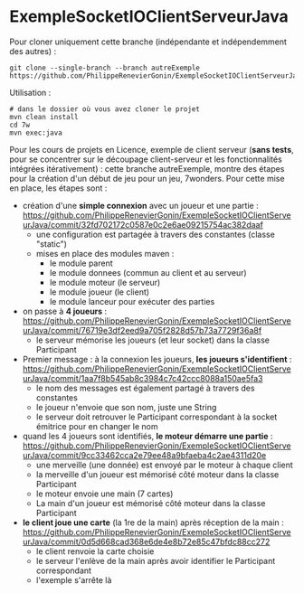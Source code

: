 # ExempleSocketIOClientServeurJava

Pour cloner uniquement cette branche (indépendante et indépendemment des autres) : 
```
git clone --single-branch --branch autreExemple https://github.com/PhilippeRenevierGonin/ExempleSocketIOClientServeurJava.git
```

Utilisation : 
```
# dans le dossier où vous avez cloner le projet
mvn clean install
cd 7w
mvn exec:java
```

Pour les cours de projets en Licence, exemple de client serveur (**sans tests**, pour se concentrer sur le découpage client-serveur et les fonctionnalités intégrées itérativement) : cette branche autreExemple, montre des étapes pour la création d'un début de jeu pour un jeu, 7wonders. 
Pour cette mise en place, les étapes sont : 
   * création d'une **simple connexion** avec un joueur et une partie : https://github.com/PhilippeRenevierGonin/ExempleSocketIOClientServeurJava/commit/32fd702172c0587e0c2e6ae09215754ac382daaf
       * une configuration est partagée à travers des constantes (classe "static")
       * mises en place des modules maven : 
          * le module parent
          * le module donnees (commun au client et au serveur)
          * le module moteur (le serveur)
          * le module joueur (le client)
          * le module lanceur pour exécuter des parties
   * on passe à **4 joueurs** : https://github.com/PhilippeRenevierGonin/ExempleSocketIOClientServeurJava/commit/76719e3df2eed9a705f2828d57b73a7729f36a8f
       * le serveur mémorise les joueurs (et leur socket) dans la classe Participant
   * Premier message : à la connexion les joueurs, **les joueurs s'identifient** : https://github.com/PhilippeRenevierGonin/ExempleSocketIOClientServeurJava/commit/1aa7f8b545ab8c3984c7c42ccc8088a150ae5fa3
       * le nom des messages est également partagé à travers des constantes
       * le joueur n'envoie que son nom, juste une String
       * le serveur doit retrouver le Participant correspondant à la socket émitrice pour en changer le nom
   * quand les 4 joueurs sont identifiés, **le moteur démarre une partie** : https://github.com/PhilippeRenevierGonin/ExempleSocketIOClientServeurJava/commit/9cc33462cca2e79ee48a9bfaeba4c2ae4311d20e
       * une merveille (une donnée) est envoyé par le moteur à chaque client
       * la merveille d'un joueur est mémorisé côté moteur dans la classe Participant
       * le moteur envoie une main (7 cartes) 
       * La main d'un joueur est mémorisé côté moteur dans la classe Participant
   * **le client joue une carte** (la 1re de la main) après réception de la main : https://github.com/PhilippeRenevierGonin/ExempleSocketIOClientServeurJava/commit/0d5d668cad368e6de4e8b72e85c47bfdc88cc272
        * le client renvoie la carte choisie
        * le serveur l'enlève de la main après avoir identifier le Participant correspondant
        * l'exemple s'arrête là
   
